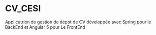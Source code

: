 # CV_CESI
Applicatrion de gestion de dépot de CV développée avec Spring pour le BackEnd et Angular 5 pour Le FrontEnd
